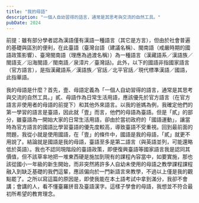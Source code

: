 ```yaml
---
title: "我的母語"
description: "一個人自幼習得的語言，通常是其思考與交流的自然工具。"
pubDate: 2024
---
```


前提：雖有部分學者認為漢語僅有漢語一種語言（其它是方言），但由於社會普遍的基礎與區別的便利，在此臺語（臺灣台語（建議名稱）、閩南語（戒嚴時期的國語政策影響）、臺灣閩南語（理應為過渡名稱））為一種語言（漢藏語系／漢語族／閩語支／沿海閩語／閩南語／泉漳片／臺灣話)。此外，以下的國語非指國家語言（官方語言），是指漢藏語系／漢語族／官話／北平官話／現代標準漢語／國語，此指華語。

我的母語是什麼？首先，壹、母語定義為「一個人自幼習得的語言，通常是其思考與交流的自然工具。」貳、母語作為日常生活用語，應該優先於官方語言（在官方語言非使用者的母語的前提下）和其他外來語言。以我的爸媽為例，我確定他們的第一學習的語言是臺語，因此就「壹」而言，他們的母語為臺語。但是「貳」的部分，雖臺語為一開始大家的日常生活用語，卻由於當初政府的「國語運動」，讓當時為官方語言的國語比學習臺語的優先度較高，導致臺語不受重視。回到最前面的問題，我從小就是使用國語，在「壹」的條件中，國語是我的母語，「貳」就更不用說了。結論就是國語是我的母語，臺語至多是第二語言（與英語並列，可能還略低於英語）。我也不認同現階段的臺語政策，即便復興臺語等國家語言我是認同其價值，但不該草率地把一堆東西硬是施加到現有的課程內容當中，如要實施，那也該從國小一年級的新生開始，而非突然將許多人自幼未使用的母語之教學課程課程融入到缺乏基礎的我們這輩，應該偏向於一門新語言來教學，不過以上僅是我的觀點罷了。之所以寫這篇的原因是，即使我能在本土語考試中拿到滿分，我卻不會講；會講的人，看不懂臺羅拼音及臺語漢字。這樣子學會的母語，我想並不符合最初所希望的教育理念。

